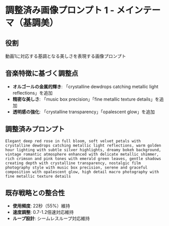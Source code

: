 # 調整済み画像プロンプト 1 - メインテーマ（基調美）

## 役割
動画1に対応する基調となる美しさを表現する画像プロンプト

## 音楽特徴に基づく調整点
- **オルゴールの金属的輝き**: 「crystalline dewdrops catching metallic light reflections」を追加
- **精密な美しさ**: 「music box precision」「fine metallic texture details」を追加
- **透明感の強化**: 「crystalline transparency」「opalescent glow」を追加

## 調整済みプロンプト
```
Elegant deep red rose in full bloom, soft velvet petals with crystalline dewdrops catching metallic light reflections, warm golden hour lighting with subtle silver highlights, dreamy bokeh background, vintage romantic atmosphere enhanced with delicate metallic shimmer, rich crimson and pink tones with emerald green leaves, gentle shadows creating depth with crystalline transparency, nostalgic film photography style with music box precision, serene and graceful composition with opalescent glow, high detail macro photography with fine metallic texture details
```

## 既存戦略との整合性
- **使用頻度**: 22秒（55%）維持
- **速度調整**: 0.7-1.2倍速対応維持
- **ループ設計**: シームレスループ対応維持